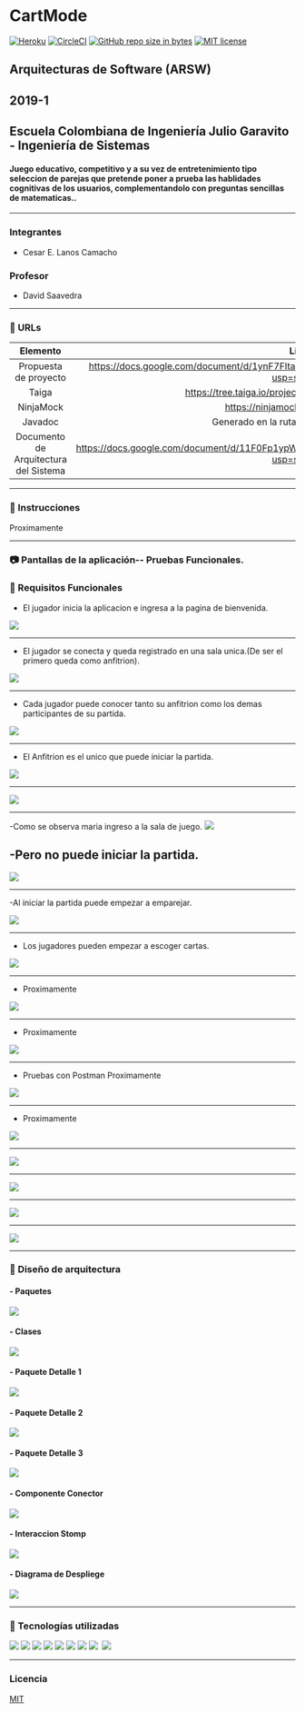 # CartMode
[![Heroku](https://wmpics.pics/di-D9YP.png)](https://arswproyect.herokuapp.com)
[![CircleCI](https://circleci.com/gh/Arsw2019-1/ProyectoARSW20191.svg?style=svg)](https://circleci.com/gh/Arsw2019-1/ProyectoARSW20191)
[![GitHub repo size in bytes](https://img.shields.io/github/repo-size/badges/shields.svg)](https://github.com/Arsw2019-1/ProyectoARSW20191)
[![MIT license](https://img.shields.io/badge/License-MIT-lightgrey.svg)](https://lbesson.mit-license.org/)

## Arquitecturas de Software (ARSW)<br />
## 2019-1<br/>
## Escuela Colombiana de Ingeniería Julio Garavito - Ingeniería de Sistemas
#### Juego educativo, competitivo y a su vez de entretenimiento tipo seleccion de parejas que pretende poner a prueba las hablidades cognitivas de los usuarios, complementandolo con preguntas sencillas de matematicas..
---
### Integrantes
- Cesar E. Lanos Camacho
### Profesor
- David Saavedra
---
### :link: URLs
| Elemento | Link |
|:-------------------------------------:|:----------------------------------------------------------------------------------------------------:|
| Propuesta de proyecto | https://docs.google.com/document/d/1ynF7FltaMq4Is_eI6oozmRWI5bi-lQrzWnHo84oVVRc/edit?usp=sharing  |
| Taiga | https://tree.taiga.io/project/cefarr-cartmode/timeline  |  
| NinjaMock | https://ninjamock.com/s/V5J5CSx  | 
| Javadoc | Generado en la ruta ./target/site/apidocs |
| Documento de Arquitectura del Sistema | https://docs.google.com/document/d/11F0Fp1ypW2nHEMQML_QSK1kUFcAmPWU2Cj9ENApiAfo/edit?usp=sharing | 
---
### :book: Instrucciones
Proximamente

---

### :camera: Pantallas de la aplicación-- Pruebas Funcionales.

### :book: Requisitos Funcionales

- El jugador inicia la aplicacion e ingresa a la pagina de bienvenida.

![](img/1.png)

---

- El jugador se conecta y queda registrado en una sala unica.(De ser el primero queda como anfitrion).

![](img/2.png)

---

- Cada jugador puede conocer tanto su anfitrion como los demas participantes de su partida.

![](img/3.png)

---

- El Anfitrion es el unico que puede iniciar la partida.

![](img/4.png)

---
![](img/5.png)

---
-Como se observa maria ingreso a la sala de juego.
![](img/8.png)

-Pero no puede iniciar la partida.
---
![](img/9.png)

---

-Al iniciar la partida puede empezar a emparejar.

![](img/6.png)

---

- Los jugadores pueden empezar a escoger cartas.

![](img/7.png)

---

- Proximamente

![](img/)

---

- Proximamente

![](img/)

---

- Pruebas con Postman
Proximamente

![](img/)

---

- Proximamente

![](img/)

---


![](img/)

---
![](img/)

---
![](img/)

---
![](img/)


---

### :triangular_ruler: Diseño de arquitectura 
#### - Paquetes
![](img/DiagramaFullClases.png)
#### - Clases
![](img/DiagramasFull1.1.png)
#### - Paquete Detalle 1
![](img/DiagramasF1.png)
#### - Paquete Detalle 2
![](img/DiagramaF2.png)
#### - Paquete Detalle 3
![](img/DiagramaF3.png)
#### - Componente Conector
![](img/DiaComponenteConector.png)
#### - Interaccion Stomp
![](img/InteracionStomp.png)
#### - Diagrama de Despliege
![](img/DIagramaDespliegue.png)

---
### :wrench: Tecnologías utilizadas
[![](img/Java-Logo.png)](https://www.java.com/)
[![](img/html_css_js.png)](https://blog.hubspot.com/marketing/web-design-html-css-javascript)
[![](img/mavenLogo.jpg)](https://maven.apache.org/)
[![](img/axios.png)](https://github.com/axios/axios)
[![](img/Spring-Logo.png)](https://spring.io/)
[![](img/astahLogo.png)](http://astah.net/)
[![](img/cover-heroku.png)](https://www.heroku.com/)
[![](img/circleciLogo.png)](https://circleci.com/)
[![]()]()
[![](img/git-githubLogo.jpg)](https://github.com/)

---
### Licencia
[MIT]()
